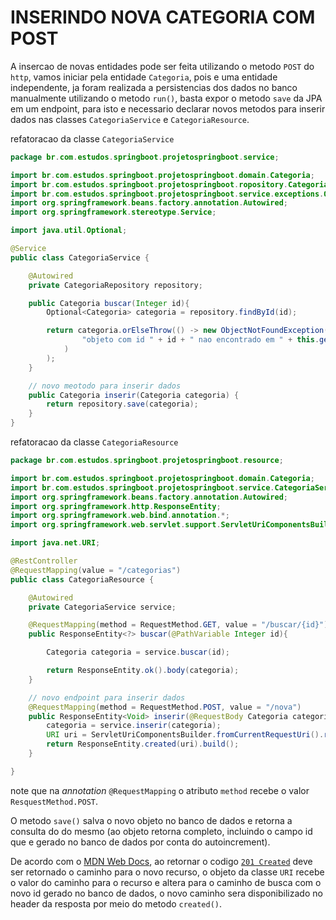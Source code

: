 # __INSERINDO NOVA CATEGORIA COM POST__

A insercao de novas entidades pode ser feita utilizando o metodo `POST` do `http`, vamos iniciar pela entidade `Categoria`, pois e uma entidade independente, ja foram realizada a persistencias dos dados no banco manualmente utilizando o metodo `run()`, basta expor o metodo `save` da JPA em um endpoint, para isto e necessario declarar novos metodos para inserir dados nas classes `CategoriaService` e `CategoriaResource`.

refatoracao da classe `CategoriaService`

```java
package br.com.estudos.springboot.projetospringboot.service;

import br.com.estudos.springboot.projetospringboot.domain.Categoria;
import br.com.estudos.springboot.projetospringboot.ropository.CategoriaRepository;
import br.com.estudos.springboot.projetospringboot.service.exceptions.ObjectNotFoundException;
import org.springframework.beans.factory.annotation.Autowired;
import org.springframework.stereotype.Service;

import java.util.Optional;

@Service
public class CategoriaService {

    @Autowired
    private CategoriaRepository repository;

    public Categoria buscar(Integer id){
        Optional<Categoria> categoria = repository.findById(id);

        return categoria.orElseThrow(() -> new ObjectNotFoundException(
                "objeto com id " + id + " nao encontrado em " + this.getClass().getSimpleName()
            )
        );
    }

    // novo meotodo para inserir dados
    public Categoria inserir(Categoria categoria) {
        return repository.save(categoria);
    }
}

```

refatoracao da classe `CategoriaResource`

```java
package br.com.estudos.springboot.projetospringboot.resource;

import br.com.estudos.springboot.projetospringboot.domain.Categoria;
import br.com.estudos.springboot.projetospringboot.service.CategoriaService;
import org.springframework.beans.factory.annotation.Autowired;
import org.springframework.http.ResponseEntity;
import org.springframework.web.bind.annotation.*;
import org.springframework.web.servlet.support.ServletUriComponentsBuilder;

import java.net.URI;

@RestController
@RequestMapping(value = "/categorias")
public class CategoriaResource {

    @Autowired
    private CategoriaService service;

    @RequestMapping(method = RequestMethod.GET, value = "/buscar/{id}")
    public ResponseEntity<?> buscar(@PathVariable Integer id){

        Categoria categoria = service.buscar(id);

        return ResponseEntity.ok().body(categoria);
    }

    // novo endpoint para inserir dados
    @RequestMapping(method = RequestMethod.POST, value = "/nova")
    public ResponseEntity<Void> inserir(@RequestBody Categoria categoria){
        categoria = service.inserir(categoria);
        URI uri = ServletUriComponentsBuilder.fromCurrentRequestUri().replacePath("categorias/buscar/{id}").build(categoria.getId());
        return ResponseEntity.created(uri).build();
    }

}
```

note que na _annotation_ `@RequestMapping` o atributo `method` recebe o valor `ResquestMethod.POST`. 

O metodo `save()` salva o novo objeto no banco de dados e retorna a consulta do do mesmo (ao objeto retorna completo, incluindo o campo id que e gerado no banco de dados por conta do autoincrement).

De acordo com o [MDN Web Docs](https://developer.mozilla.org/pt-BR/), ao retornar o codigo [`201 Created`](https://developer.mozilla.org/pt-BR/docs/Web/HTTP/Status/201) deve ser retornado o caminho para o novo recurso, o objeto da classe `URI` recebe o valor do caminho para o recurso e altera para o caminho de busca com o novo id gerado no banco de dados, o novo caminho sera disponibilizado no header da resposta por meio do metodo `created()`.
